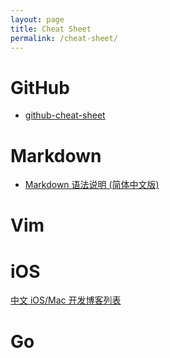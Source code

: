 ```yaml
---
layout: page
title: Cheat Sheet
permalink: /cheat-sheet/
---
```


GitHub
======

* [github-cheat-sheet](https://github.com/tiimgreen/github-cheat-sheet)

Markdown
========

* [Markdown 语法说明 (简体中文版)](http://wowubuntu.com/markdown/)

Vim
====

iOS
===
[中文 iOS/Mac 开发博客列表](https://github.com/tangqiaoboy/iOSBlogCN)



Go
===



